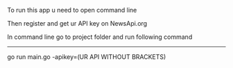 To run this app u need to open command line

Then register and get ur API key on NewsApi.org

In command line go to project folder and run following command

***
go run main.go -apikey=(UR API WITHOUT BRACKETS)